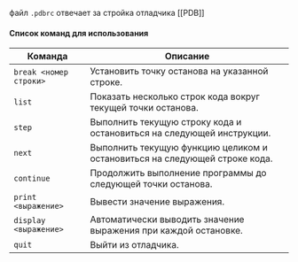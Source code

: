 файл `.pdbrc` отвечает за стройка отладчика [[PDB]]

#### Список команд для использования

| Команда                | Описание                                                                   |
| ---------------------- | -------------------------------------------------------------------------- |
| `break <номер строки>` | Установить точку останова на указанной строке.                             |
| `list`                 | Показать несколько строк кода вокруг текущей точки останова.               |
| `step`                 | Выполнить текущую строку кода и остановиться на следующей инструкции.      |
| `next`                 | Выполнить текущую функцию целиком и остановиться на следующей строке кода. |
| `continue`             | Продолжить выполнение программы до следующей точки останова.               |
| `print <выражение>`    | Вывести значение выражения.                                                |
| `display <выражение>`  | Автоматически выводить значение выражения при каждой остановке.            |
| `quit`                 | Выйти из отладчика.                                                        | 
